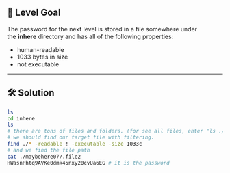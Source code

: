 ## 🔐 Level Goal

The password for the next level is stored in a file somewhere under the **inhere** directory and has all of the following properties:

- human-readable
- 1033 bytes in size
- not executable

---

## 🛠️ Solution

```bash
ls
cd inhere
ls
# there are tons of files and folders. (for see all files, enter "ls ./*")
# we should find our target file with filtering.
find ./* -readable ! -executable -size 1033c
# and we find the file path
cat ./maybehere07/.file2 
HWasnPhtq9AVKe0dmk45nxy20cvUa6EG # it is the password
```